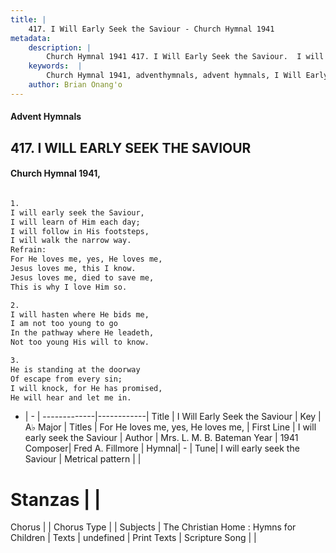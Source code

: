 ```yaml
---
title: |
    417. I Will Early Seek the Saviour - Church Hymnal 1941
metadata:
    description: |
        Church Hymnal 1941 417. I Will Early Seek the Saviour.  I will early seek the Saviour,  I will learn of Him each day;  I will follow in His footsteps,  I will walk the narrow way.  
    keywords:  |
        Church Hymnal 1941, adventhymnals, advent hymnals, I Will Early Seek the Saviour, I will early seek the Saviour. For He loves me, yes, He loves me, 
    author: Brian Onang'o
---
```


#### Advent Hymnals
## 417. I WILL EARLY SEEK THE SAVIOUR
####  Church Hymnal 1941,

```txt

1.
I will early seek the Saviour, 
I will learn of Him each day; 
I will follow in His footsteps, 
I will walk the narrow way. 
Refrain:
For He loves me, yes, He loves me, 
Jesus loves me, this I know. 
Jesus loves me, died to save me, 
This is why I love Him so. 

2.
I will hasten where He bids me, 
I am not too young to go 
In the pathway where He leadeth, 
Not too young His will to know. 

3.
He is standing at the doorway 
Of escape from every sin; 
I will knock, for He has promised, 
He will hear and let me in.

```

- |   -  |
-------------|------------|
Title | I Will Early Seek the Saviour |
Key | A♭ Major |
Titles | For He loves me, yes, He loves me,  |
First Line | I will early seek the Saviour |
Author | Mrs. L. M. B. Bateman
Year | 1941
Composer| Fred A. Fillmore |
Hymnal|  - |
Tune| I will early seek the Saviour |
Metrical pattern | |
# Stanzas |  |
Chorus |  |
Chorus Type |  |
Subjects | The Christian Home : Hymns for Children |
Texts | undefined |
Print Texts | 
Scripture Song |  |
    
